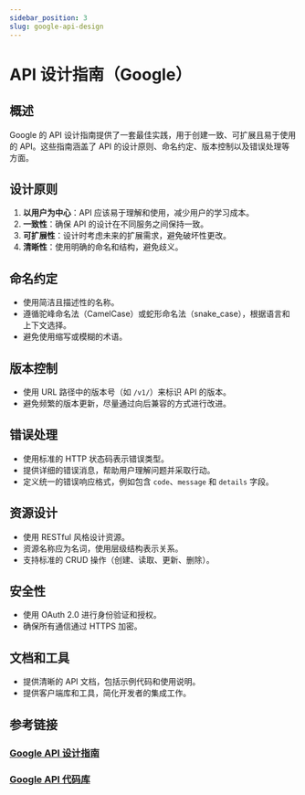```yaml
---
sidebar_position: 3
slug: google-api-design
---
```

# API 设计指南（Google）
## 概述

Google 的 API 设计指南提供了一套最佳实践，用于创建一致、可扩展且易于使用的 API。这些指南涵盖了 API 的设计原则、命名约定、版本控制以及错误处理等方面。

## 设计原则

1. **以用户为中心**：API 应该易于理解和使用，减少用户的学习成本。
2. **一致性**：确保 API 的设计在不同服务之间保持一致。
3. **可扩展性**：设计时考虑未来的扩展需求，避免破坏性更改。
4. **清晰性**：使用明确的命名和结构，避免歧义。

## 命名约定

- 使用简洁且描述性的名称。
- 遵循驼峰命名法（CamelCase）或蛇形命名法（snake_case），根据语言和上下文选择。
- 避免使用缩写或模糊的术语。

## 版本控制

- 使用 URL 路径中的版本号（如 `/v1/`）来标识 API 的版本。
- 避免频繁的版本更新，尽量通过向后兼容的方式进行改进。

## 错误处理

- 使用标准的 HTTP 状态码表示错误类型。
- 提供详细的错误消息，帮助用户理解问题并采取行动。
- 定义统一的错误响应格式，例如包含 `code`、`message` 和 `details` 字段。

## 资源设计

- 使用 RESTful 风格设计资源。
- 资源名称应为名词，使用层级结构表示关系。
- 支持标准的 CRUD 操作（创建、读取、更新、删除）。

## 安全性

- 使用 OAuth 2.0 进行身份验证和授权。
- 确保所有通信通过 HTTPS 加密。

## 文档和工具

- 提供清晰的 API 文档，包括示例代码和使用说明。
- 提供客户端库和工具，简化开发者的集成工作。

## 参考链接
### [Google API 设计指南](https://cloud.google.com/apis/design?hl=zh-cn)
### [Google API 代码库](https://github.com/googleapis/googleapis/tree/master/google/example/library/)